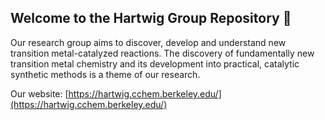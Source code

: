 ## Welcome to the Hartwig Group Repository 👋

Our research group aims to discover, develop and understand new transition metal-catalyzed reactions. The discovery of fundamentally new transition metal chemistry and its development into practical, catalytic synthetic methods is a theme of our research. 

Our website: [https://hartwig.cchem.berkeley.edu/](https://hartwig.cchem.berkeley.edu/)
